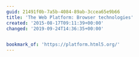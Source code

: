 ```yaml
---
guid: 21491f0b-7a5b-4084-89ab-3ccea65e9b66
title: 'The Web Platform: Browser technologies'
created: '2015-08-17T09:11:39+00:00'
changed: '2019-09-24T14:36:35+00:00'


bookmark_of: 'https://platform.html5.org/'
---
```




